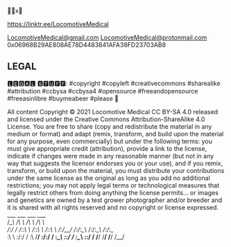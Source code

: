 🚂🚃x🐉

https://linktr.ee/LocomotiveMedical

LocomotiveMedical@gmail.com
LocomotiveMedical@protonmail.com
0x06968B29AE808AE78D4483841AFA38FD23703AB8

LEGAL
----------------------------------------------------------------

🅻🅴🅶🅰🅻 🆂🆃🆄🅵🅵: #copyright #copyleft #creativecommons #sharealike #attribution #ccbysa #ccbysa4 #opensource #freeandopensource #freeasinlibre #buymeabeer #please 🙏

All content Copyright © 2021 Locomotive Medical CC BY-SA 4.0 released and licensed under the Creative Commons Attribution-ShareAlike 4.0 License.  You are free to share (copy and redistribute the material in any medium or format) and adapt (remix, transform, and build upon the material for any purpose, even commercially) but under the following terms: you must give appropriate credit (attribution), provide a link to the license, indicate if changes were made in any reasonable manner (but not in any way that suggests the licensor endorses you or your use), and if you remix, transform, or build upon the material, you must distribute your contributions under the same license as the original as long as you add no additional restrictions; you may not apply legal terms or technological measures that legally restrict others from doing anything the license permits... or images and genetics are owned by a test grower photographer and/or breeder and it is shared with all rights reserved and no copyright or license expressed.
    ___       ___       ___       ___   
   /\__\     /\  \     /\  \     /\  \  
  /:/  /    /::\  \   /::\  \   /::\  \ 
 /:/__/    /:/\:\__\ /:/\:\__\ /:/\:\__\
 \:\  \    \:\/:/  / \:\ \/__/ \:\/:/  /
  \:\__\    \::/  /   \:\__\    \::/  / 
   \/__/     \/__/     \/__/     \/__/  
